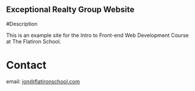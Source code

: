 Exceptional Realty Group Website
---

#Description

This is an example site for the Intro to Front-end Web Development Course at The Flatiron School. 

# Contact 

email: jon@flatironschool.com
